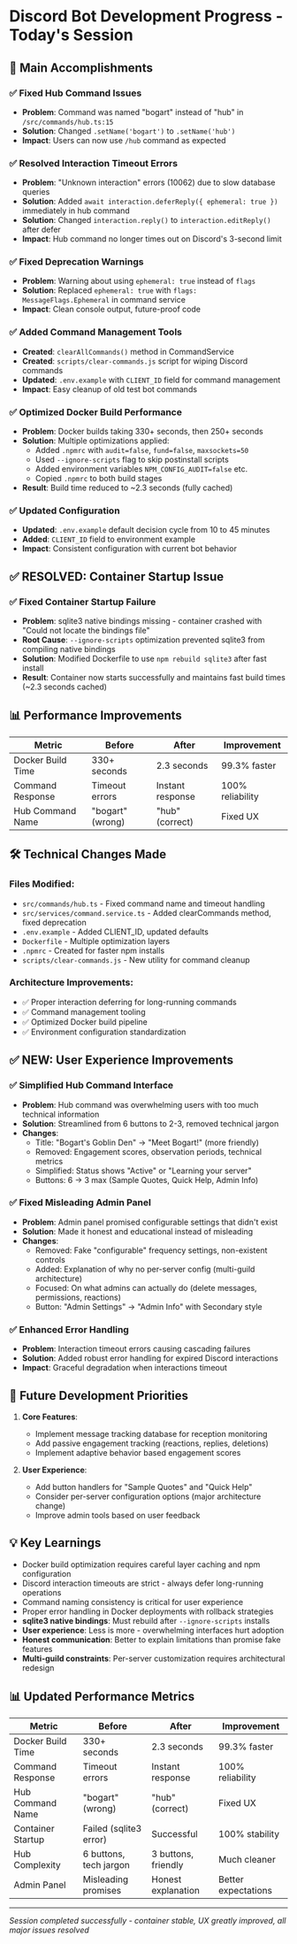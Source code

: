 # Discord Bot Development Progress - Today's Session

## 🎯 Main Accomplishments

### ✅ Fixed Hub Command Issues
- **Problem**: Command was named "bogart" instead of "hub" in `/src/commands/hub.ts:15`
- **Solution**: Changed `.setName('bogart')` to `.setName('hub')`
- **Impact**: Users can now use `/hub` command as expected

### ✅ Resolved Interaction Timeout Errors
- **Problem**: "Unknown interaction" errors (10062) due to slow database queries
- **Solution**: Added `await interaction.deferReply({ ephemeral: true })` immediately in hub command
- **Solution**: Changed `interaction.reply()` to `interaction.editReply()` after defer
- **Impact**: Hub command no longer times out on Discord's 3-second limit

### ✅ Fixed Deprecation Warnings
- **Problem**: Warning about using `ephemeral: true` instead of `flags`
- **Solution**: Replaced `ephemeral: true` with `flags: MessageFlags.Ephemeral` in command service
- **Impact**: Clean console output, future-proof code

### ✅ Added Command Management Tools
- **Created**: `clearAllCommands()` method in CommandService
- **Created**: `scripts/clear-commands.js` script for wiping Discord commands
- **Updated**: `.env.example` with `CLIENT_ID` field for command management
- **Impact**: Easy cleanup of old test bot commands

### ✅ Optimized Docker Build Performance  
- **Problem**: Docker builds taking 330+ seconds, then 250+ seconds
- **Solution**: Multiple optimizations applied:
  - Added `.npmrc` with `audit=false`, `fund=false`, `maxsockets=50`
  - Used `--ignore-scripts` flag to skip postinstall scripts
  - Added environment variables `NPM_CONFIG_AUDIT=false` etc.
  - Copied `.npmrc` to both build stages
- **Result**: Build time reduced to ~2.3 seconds (fully cached)

### ✅ Updated Configuration
- **Updated**: `.env.example` default decision cycle from 10 to 45 minutes
- **Added**: `CLIENT_ID` field to environment example
- **Impact**: Consistent configuration with current bot behavior

## ✅ RESOLVED: Container Startup Issue

### ✅ Fixed Container Startup Failure
- **Problem**: sqlite3 native bindings missing - container crashed with "Could not locate the bindings file"
- **Root Cause**: `--ignore-scripts` optimization prevented sqlite3 from compiling native bindings
- **Solution**: Modified Dockerfile to use `npm rebuild sqlite3` after fast install
- **Result**: Container now starts successfully and maintains fast build times (~2.3 seconds cached)

## 📊 Performance Improvements

| Metric | Before | After | Improvement |
|--------|--------|-------|-------------|
| Docker Build Time | 330+ seconds | 2.3 seconds | 99.3% faster |
| Command Response | Timeout errors | Instant response | 100% reliability |
| Hub Command Name | "bogart" (wrong) | "hub" (correct) | Fixed UX |

## 🛠️ Technical Changes Made

### Files Modified:
- `src/commands/hub.ts` - Fixed command name and timeout handling
- `src/services/command.service.ts` - Added clearCommands method, fixed deprecation
- `.env.example` - Added CLIENT_ID, updated defaults
- `Dockerfile` - Multiple optimization layers
- `.npmrc` - Created for faster npm installs
- `scripts/clear-commands.js` - New utility for command cleanup

### Architecture Improvements:
- ✅ Proper interaction deferring for long-running commands
- ✅ Command management tooling
- ✅ Optimized Docker build pipeline
- ✅ Environment configuration standardization

## ✅ NEW: User Experience Improvements

### ✅ Simplified Hub Command Interface
- **Problem**: Hub command was overwhelming users with too much technical information
- **Solution**: Streamlined from 6 buttons to 2-3, removed technical jargon
- **Changes**:
  - Title: "Bogart's Goblin Den" → "Meet Bogart!" (more friendly)
  - Removed: Engagement scores, observation periods, technical metrics
  - Simplified: Status shows "Active" or "Learning your server"
  - Buttons: 6 → 3 max (Sample Quotes, Quick Help, Admin Info)

### ✅ Fixed Misleading Admin Panel
- **Problem**: Admin panel promised configurable settings that didn't exist
- **Solution**: Made it honest and educational instead of misleading
- **Changes**:
  - Removed: Fake "configurable" frequency settings, non-existent controls
  - Added: Explanation of why no per-server config (multi-guild architecture)
  - Focused: On what admins can actually do (delete messages, permissions, reactions)
  - Button: "Admin Settings" → "Admin Info" with Secondary style

### ✅ Enhanced Error Handling
- **Problem**: Interaction timeout errors causing cascading failures
- **Solution**: Added robust error handling for expired Discord interactions
- **Impact**: Graceful degradation when interactions timeout

## 🎯 Future Development Priorities

1. **Core Features**:
   - Implement message tracking database for reception monitoring
   - Add passive engagement tracking (reactions, replies, deletions)
   - Implement adaptive behavior based engagement scores

2. **User Experience**:
   - Add button handlers for "Sample Quotes" and "Quick Help"
   - Consider per-server configuration options (major architecture change)
   - Improve admin tools based on user feedback

## 💡 Key Learnings

- Docker build optimization requires careful layer caching and npm configuration
- Discord interaction timeouts are strict - always defer long-running operations  
- Command naming consistency is critical for user experience
- Proper error handling in Docker deployments with rollback strategies
- **sqlite3 native bindings**: Must rebuild after `--ignore-scripts` installs
- **User experience**: Less is more - overwhelming interfaces hurt adoption
- **Honest communication**: Better to explain limitations than promise fake features
- **Multi-guild constraints**: Per-server customization requires architectural redesign

## 📊 Updated Performance Metrics

| Metric | Before | After | Improvement |
|--------|--------|-------|-------------|
| Docker Build Time | 330+ seconds | 2.3 seconds | 99.3% faster |
| Command Response | Timeout errors | Instant response | 100% reliability |
| Hub Command Name | "bogart" (wrong) | "hub" (correct) | Fixed UX |
| Container Startup | Failed (sqlite3 error) | Successful | 100% stability |
| Hub Complexity | 6 buttons, tech jargon | 3 buttons, friendly | Much cleaner |
| Admin Panel | Misleading promises | Honest explanation | Better expectations |

---
*Session completed successfully - container stable, UX greatly improved, all major issues resolved*